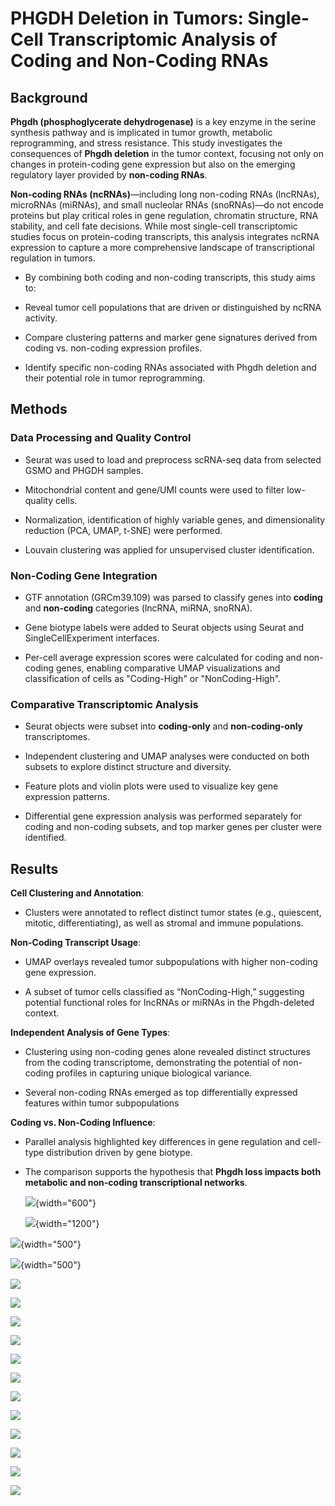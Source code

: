 # PHGDH Deletion in Tumors: Single-Cell Transcriptomic Analysis of Coding and Non-Coding RNAs

## Background

**Phgdh (phosphoglycerate dehydrogenase)** is a key enzyme in the serine synthesis pathway and is implicated in tumor growth, metabolic reprogramming, and stress resistance. This study investigates the consequences of **Phgdh deletion** in the tumor context, focusing not only on changes in protein-coding gene expression but also on the emerging regulatory layer provided by **non-coding RNAs**.

**Non-coding RNAs (ncRNAs)**—including long non-coding RNAs (lncRNAs), microRNAs (miRNAs), and small nucleolar RNAs (snoRNAs)—do not encode proteins but play critical roles in gene regulation, chromatin structure, RNA stability, and cell fate decisions. While most single-cell transcriptomic studies focus on protein-coding transcripts, this analysis integrates ncRNA expression to capture a more comprehensive landscape of transcriptional regulation in tumors.

-   By combining both coding and non-coding transcripts, this study aims to:

-   Reveal tumor cell populations that are driven or distinguished by ncRNA activity.

-   Compare clustering patterns and marker gene signatures derived from coding vs. non-coding expression profiles.

-   Identify specific non-coding RNAs associated with Phgdh deletion and their potential role in tumor reprogramming.

## Methods

### Data Processing and Quality Control

-   Seurat was used to load and preprocess scRNA-seq data from selected GSMO and PHGDH samples.

-   Mitochondrial content and gene/UMI counts were used to filter low-quality cells.

-   Normalization, identification of highly variable genes, and dimensionality reduction (PCA, UMAP, t-SNE) were performed.

-   Louvain clustering was applied for unsupervised cluster identification.

### Non-Coding Gene Integration

-   GTF annotation (GRCm39.109) was parsed to classify genes into **coding** and **non-coding** categories (lncRNA, miRNA, snoRNA).

-   Gene biotype labels were added to Seurat objects using Seurat and SingleCellExperiment interfaces.

-   Per-cell average expression scores were calculated for coding and non-coding genes, enabling comparative UMAP visualizations and classification of cells as "Coding-High" or "NonCoding-High".

### Comparative Transcriptomic Analysis

-   Seurat objects were subset into **coding-only** and **non-coding-only** transcriptomes.

-   Independent clustering and UMAP analyses were conducted on both subsets to explore distinct structure and diversity.

-   Feature plots and violin plots were used to visualize key gene expression patterns.

-   Differential gene expression analysis was performed separately for coding and non-coding subsets, and top marker genes per cluster were identified.

## Results

**Cell Clustering and Annotation**:

-   Clusters were annotated to reflect distinct tumor states (e.g., quiescent, mitotic, differentiating), as well as stromal and immune populations.

**Non-Coding Transcript Usage**:

-   UMAP overlays revealed tumor subpopulations with higher non-coding gene expression.

-   A subset of tumor cells classified as “NonCoding-High,” suggesting potential functional roles for lncRNAs or miRNAs in the Phgdh-deleted context.

**Independent Analysis of Gene Types**:

-   Clustering using non-coding genes alone revealed distinct structures from the coding transcriptome, demonstrating the potential of non-coding profiles in capturing unique biological variance.

-   Several non-coding RNAs emerged as top differentially expressed features within tumor subpopulations

**Coding vs. Non-Coding Influence**:

-   Parallel analysis highlighted key differences in gene regulation and cell-type distribution driven by gene biotype.

-   The comparison supports the hypothesis that **Phgdh loss impacts both metabolic and non-coding transcriptional networks**.

    ![](https://github.com/chingyaousf/PHGDH-Deletion-in-Tumors-Single-Cell-Transcriptomic-Analysis-of-Coding-and-Non-Coding-RNAs/blob/main/plots/phgdh/PC_elbow_plot.png?raw=true){width="600"}

    ![](https://github.com/chingyaousf/PHGDH-Deletion-in-Tumors-Single-Cell-Transcriptomic-Analysis-of-Coding-and-Non-Coding-RNAs/blob/main/plots/phgdh/scatter_rnd_QC.png?raw=true){width="1200"}

![](https://github.com/chingyaousf/PHGDH-Deletion-in-Tumors-Single-Cell-Transcriptomic-Analysis-of-Coding-and-Non-Coding-RNAs/blob/main/plots/phgdh/tsne_louvain_res_p3.png?raw=true){width="500"}

![](https://github.com/chingyaousf/PHGDH-Deletion-in-Tumors-Single-Cell-Transcriptomic-Analysis-of-Coding-and-Non-Coding-RNAs/blob/main/plots/phgdh/umap_louvain_res_p3.png?raw=true){width="500"}

![](https://github.com/chingyaousf/PHGDH-Deletion-in-Tumors-Single-Cell-Transcriptomic-Analysis-of-Coding-and-Non-Coding-RNAs/blob/main/plots/phgdh/seurat_obj_mouse_with_gene_type_03_violin_exp2.png?raw=true)

![](https://github.com/chingyaousf/PHGDH-Deletion-in-Tumors-Single-Cell-Transcriptomic-Analysis-of-Coding-and-Non-Coding-RNAs/blob/main/plots/phgdh/seurat_obj_mouse_with_gene_type_03_feature_exp.png?raw=true)

![](https://github.com/chingyaousf/PHGDH-Deletion-in-Tumors-Single-Cell-Transcriptomic-Analysis-of-Coding-and-Non-Coding-RNAs/blob/main/plots/phgdh/umap_coding_vs_noncoding_subset.png?raw=true)

![](https://github.com/chingyaousf/PHGDH-Deletion-in-Tumors-Single-Cell-Transcriptomic-Analysis-of-Coding-and-Non-Coding-RNAs/blob/main/plots/phgdh/umap_coding_vs_noncoding_overlay.png?raw=true)

![](https://github.com/chingyaousf/PHGDH-Deletion-in-Tumors-Single-Cell-Transcriptomic-Analysis-of-Coding-and-Non-Coding-RNAs/blob/main/plots/phgdh/feature_plot_coding_vs_noncoding_02.png?raw=true)

![](https://github.com/chingyaousf/PHGDH-Deletion-in-Tumors-Single-Cell-Transcriptomic-Analysis-of-Coding-and-Non-Coding-RNAs/blob/main/plots/phgdh/var_features.png?raw=true)

![](https://github.com/chingyaousf/PHGDH-Deletion-in-Tumors-Single-Cell-Transcriptomic-Analysis-of-Coding-and-Non-Coding-RNAs/blob/main/plots/phgdh/var_features_noncoding.png?raw=true)

![](https://github.com/chingyaousf/PHGDH-Deletion-in-Tumors-Single-Cell-Transcriptomic-Analysis-of-Coding-and-Non-Coding-RNAs/blob/main/plots/phgdh/seurat_obj_mouse_with_gene_type_03_dotplot_top5.png?raw=true)

![](https://github.com/chingyaousf/PHGDH-Deletion-in-Tumors-Single-Cell-Transcriptomic-Analysis-of-Coding-and-Non-Coding-RNAs/blob/main/plots/phgdh/dotplot_top5_coding.png?raw=true)

![](https://github.com/chingyaousf/PHGDH-Deletion-in-Tumors-Single-Cell-Transcriptomic-Analysis-of-Coding-and-Non-Coding-RNAs/blob/main/plots/phgdh/dotplot_top5_noncoding.png?raw=true)

![](https://github.com/chingyaousf/PHGDH-Deletion-in-Tumors-Single-Cell-Transcriptomic-Analysis-of-Coding-and-Non-Coding-RNAs/blob/main/plots/phgdh_02/umap_coding_vs_noncoding_subset.png?raw=true)

![](https://github.com/chingyaousf/PHGDH-Deletion-in-Tumors-Single-Cell-Transcriptomic-Analysis-of-Coding-and-Non-Coding-RNAs/blob/main/plots/phgdh_02/cluster_correspondence_heatmap.png?raw=true)

